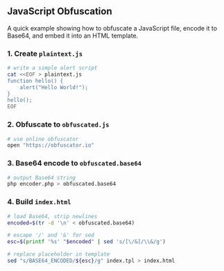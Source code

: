 ## JavaScript Obfuscation

A quick example showing how to obfuscate a JavaScript file, encode it to Base64, and embed it into an HTML template.

### 1. Create `plaintext.js`

```bash
# write a simple alert script
cat <<EOF > plaintext.js
function hello() {
    alert("Hello World!");
}
hello();
EOF
```

### 2. Obfuscate to `obfuscated.js`

```bash
# use online obfuscator
open "https://obfuscator.io"
```

### 3. Base64 encode to `obfuscated.base64`

```bash
# output Base64 string
php encoder.php > obfuscated.base64
```

### 4. Build `index.html`

```bash
# load Base64, strip newlines
encoded=$(tr -d '\n' < obfuscated.base64)

# escape '/' and '&' for sed
esc=$(printf '%s' "$encoded" | sed 's/[\/&]/\\&/g')

# replace placeholder in template
sed "s/BASE64_ENCODED/${esc}/g" index.tpl > index.html
```
